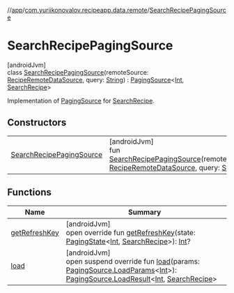 //[app](../../../index.md)/[com.yuriikonovalov.recipeapp.data.remote](../index.md)/[SearchRecipePagingSource](index.md)

# SearchRecipePagingSource

[androidJvm]\
class [SearchRecipePagingSource](index.md)(remoteSource: [RecipeRemoteDataSource](../-recipe-remote-data-source/index.md), query: [String](https://kotlinlang.org/api/latest/jvm/stdlib/kotlin/-string/index.html)) : [PagingSource](https://developer.android.com/reference/kotlin/androidx/paging/PagingSource.html)&lt;[Int](https://kotlinlang.org/api/latest/jvm/stdlib/kotlin/-int/index.html), [SearchRecipe](../../com.yuriikonovalov.recipeapp.application.entities/-search-recipe/index.md)&gt; 

Implementation of [PagingSource](https://developer.android.com/reference/kotlin/androidx/paging/PagingSource.html) for [SearchRecipe](../../com.yuriikonovalov.recipeapp.application.entities/-search-recipe/index.md).

## Constructors

| | |
|---|---|
| [SearchRecipePagingSource](-search-recipe-paging-source.md) | [androidJvm]<br>fun [SearchRecipePagingSource](-search-recipe-paging-source.md)(remoteSource: [RecipeRemoteDataSource](../-recipe-remote-data-source/index.md), query: [String](https://kotlinlang.org/api/latest/jvm/stdlib/kotlin/-string/index.html)) |

## Functions

| Name | Summary |
|---|---|
| [getRefreshKey](get-refresh-key.md) | [androidJvm]<br>open override fun [getRefreshKey](get-refresh-key.md)(state: [PagingState](https://developer.android.com/reference/kotlin/androidx/paging/PagingState.html)&lt;[Int](https://kotlinlang.org/api/latest/jvm/stdlib/kotlin/-int/index.html), [SearchRecipe](../../com.yuriikonovalov.recipeapp.application.entities/-search-recipe/index.md)&gt;): [Int](https://kotlinlang.org/api/latest/jvm/stdlib/kotlin/-int/index.html)? |
| [load](load.md) | [androidJvm]<br>open suspend override fun [load](load.md)(params: [PagingSource.LoadParams](https://developer.android.com/reference/kotlin/androidx/paging/PagingSource.LoadParams.html)&lt;[Int](https://kotlinlang.org/api/latest/jvm/stdlib/kotlin/-int/index.html)&gt;): [PagingSource.LoadResult](https://developer.android.com/reference/kotlin/androidx/paging/PagingSource.LoadResult.html)&lt;[Int](https://kotlinlang.org/api/latest/jvm/stdlib/kotlin/-int/index.html), [SearchRecipe](../../com.yuriikonovalov.recipeapp.application.entities/-search-recipe/index.md)&gt; |
